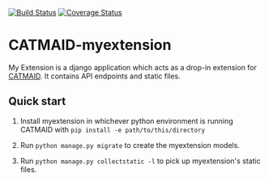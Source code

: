 [![Build Status](https://travis-ci.org/anonimoose/CATMAID-myextension.svg?branch=master)](https://travis-ci.org/anonimoose/CATMAID-myextension)
[![Coverage Status](https://coveralls.io/repos/github/anonimoose/CATMAID-myextension/badge.svg?branch=master)](https://coveralls.io/github/anonimoose/CATMAID-myextension?branch=master)

# CATMAID-myextension

My Extension is a django application which acts as a drop-in
extension for [CATMAID](http://www.catmaid.org). It contains API
endpoints and static files.

## Quick start

1. Install myextension in whichever python environment is running
CATMAID with `pip install -e path/to/this/directory`

2. Run `python manage.py migrate` to create the myextension models.

3. Run `python manage.py collectstatic -l` to pick up
myextension's static files.
